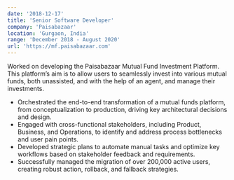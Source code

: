 ```yaml
---
date: '2018-12-17'
title: 'Senior Software Developer'
company: 'Paisabazaar'
location: 'Gurgaon, India'
range: 'December 2018 - August 2020'
url: 'https://mf.paisabazaar.com'
---
```


Worked on developing the Paisabazaar Mutual Fund Investment Platform. This platform’s aim is to allow users to seamlessly invest into various mutual funds, both unassisted, and with the help of an agent, and manage their investments.
 
- Orchestrated the end-to-end transformation of a mutual funds platform, from conceptualization to production, driving key architectural decisions and design.
- Engaged with cross-functional stakeholders, including Product, Business, and Operations, to identify and address process bottlenecks and user pain points.
- Developed strategic plans to automate manual tasks and optimize key workflows based on stakeholder feedback and requirements.
- Successfully managed the migration of over 200,000 active users, creating robust action, rollback, and fallback strategies.
